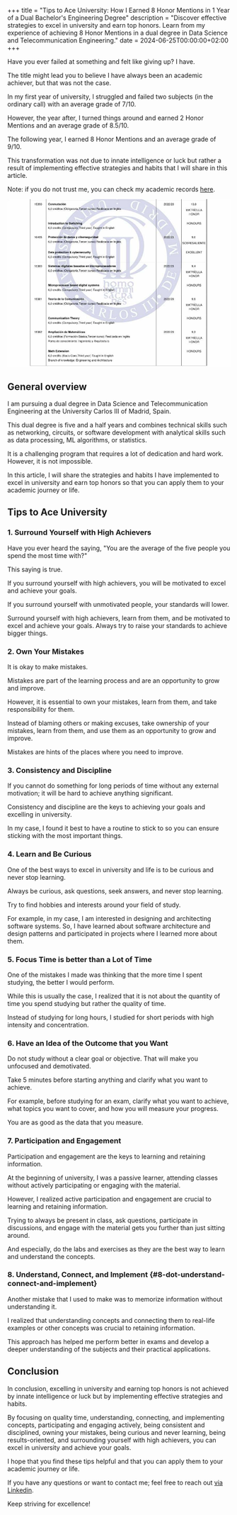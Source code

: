 +++
title = "Tips to Ace University: How I Earned 8 Honor Mentions in 1 Year of a Dual Bachelor's Engineering Degree"
description = "Discover effective strategies to excel in university and earn top honors. Learn from my experience of achieving 8 Honor Mentions in a dual degree in Data Science and Telecommunication Engineering."
date = 2024-06-25T00:00:00+02:00
+++

Have you ever failed at something and felt like giving up? I have.

The title might lead you to believe I have always been an academic achiever, but that was not the case.

In my first year of university, I struggled and failed two subjects (in the ordinary call) with an average grade of 7/10.

However, the year after, I turned things around and earned 2 Honor Mentions and an average grade of 8.5/10.

The following year, I earned 8 Honor Mentions and an average grade of 9/10.

This transformation was not due to innate intelligence or luck but rather a result of implementing effective strategies and habits that I will share in this article.

Note: if you do not trust me, you can check my academic records [here](https://github.com/andres-nav/andres-nav/blob/main/academic/academic_transcripts.pdf?raw=true).

![Academic Transcripts](academic_transcripts_post.jpg "Academic Transcripts")

## General overview

I am pursuing a dual degree in Data Science and Telecommunication Engineering at the University Carlos III of Madrid, Spain.

This dual degree is five and a half years and combines technical skills such as networking, circuits, or software development with analytical skills such as data processing, ML algorithms, or statistics.

It is a challenging program that requires a lot of dedication and hard work. However, it is not impossible.

In this article, I will share the strategies and habits I have implemented to excel in university and earn top honors so that you can apply them to your academic journey or life.


## Tips to Ace University


### 1. Surround Yourself with High Achievers

Have you ever heard the saying, "You are the average of the five people you spend the most time with?"

This saying is true.

If you surround yourself with high achievers, you will be motivated to excel and achieve your goals.

If you surround yourself with unmotivated people, your standards will lower.

Surround yourself with high achievers, learn from them, and be motivated to excel and achieve your goals. Always try to raise your standards to achieve bigger things.


### 2. Own Your Mistakes

It is okay to make mistakes.

Mistakes are part of the learning process and are an opportunity to grow and improve.

However, it is essential to own your mistakes, learn from them, and take responsibility for them.

Instead of blaming others or making excuses, take ownership of your mistakes, learn from them, and use them as an opportunity to grow and improve.

Mistakes are hints of the places where you need to improve.


### 3. Consistency and Discipline

If you cannot do something for long periods of time without any external motivation; it will be hard to achieve anything significant.

Consistency and discipline are the keys to achieving your goals and excelling in university.

In my case, I found it best to have a routine to stick to so you can ensure sticking with the most important things.


### 4. Learn and Be Curious

One of the best ways to excel in university and life is to be curious and never stop learning.

Always be curious, ask questions, seek answers, and never stop learning.

Try to find hobbies and interests around your field of study.

For example, in my case, I am interested in designing and architecting software systems. So, I have learned about software architecture and design patterns and participated in projects where I learned more about them.


### 5. Focus Time is better than a Lot of Time

One of the mistakes I made was thinking that the more time I spent studying, the better I would perform.

While this is usually the case, I realized that it is not about the quantity of time you spend studying but rather the quality of time.

Instead of studying for long hours, I studied for short periods with high intensity and concentration.


### 6. Have an Idea of the Outcome that you Want

Do not study without a clear goal or objective. That will make you unfocused and demotivated.

Take 5 minutes before starting anything and clarify what you want to achieve.

For example, before studying for an exam, clarify what you want to achieve, what topics you want to cover, and how you will measure your progress.

You are as good as the data that you measure.


### 7. Participation and Engagement

Participation and engagement are the keys to learning and retaining information.

At the beginning of university, I was a passive learner, attending classes without actively participating or engaging with the material.

However, I realized active participation and engagement are crucial to learning and retaining information.

Trying to always be present in class, ask questions, participate in discussions, and engage with the material gets you further than just sitting around.

And especially, do the labs and exercises as they are the best way to learn and understand the concepts.


### 8. Understand, Connect, and Implement {#8-dot-understand-connect-and-implement}

Another mistake that I used to make was to memorize information without understanding it.

I realized that understanding concepts and connecting them to real-life examples or other concepts was crucial to retaining information.

This approach has helped me perform better in exams and develop a deeper understanding of the subjects and their practical applications.


## Conclusion

In conclusion, excelling in university and earning top honors is not achieved by innate intelligence or luck but by implementing effective strategies and habits.

By focusing on quality time, understanding, connecting, and implementing concepts, participating and engaging actively, being consistent and disciplined, owning your mistakes, being curious and never learning, being results-oriented, and surrounding yourself with high achievers, you can excel in university and achieve your goals.

I hope that you find these tips helpful and that you can apply them to your academic journey or life.

If you have any questions or want to contact me; feel free to reach out [via Linkedin](https://www.linkedin.com/in/andresnav/).

Keep striving for excellence!

